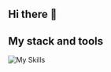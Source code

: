 ## Hi there 👋

## My stack and tools

![My Skills](https://skillicons.dev/icons?i=git,github,html,css,go,postgres,postman)
